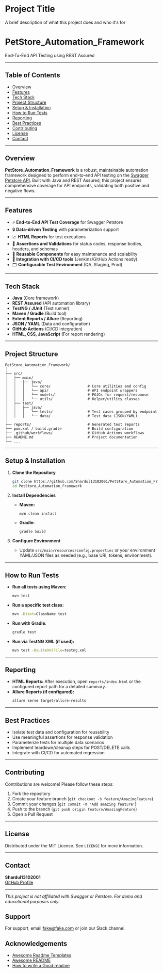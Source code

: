 
# Project Title

A brief description of what this project does and who it's for

# PetStore_Automation_Framework

End-To-End API Testing using REST Assured

---

## Table of Contents

- [Overview](#overview)
- [Features](#features)
- [Tech Stack](#tech-stack)
- [Project Structure](#project-structure)
- [Setup & Installation](#setup--installation)
- [How to Run Tests](#how-to-run-tests)
- [Reporting](#reporting)
- [Best Practices](#best-practices)
- [Contributing](#contributing)
- [License](#license)
- [Contact](#contact)

---

## Overview

**PetStore_Automation_Framework** is a robust, maintainable automation framework designed to perform end-to-end API testing on the [Swagger Petstore API](https://petstore.swagger.io/). Built with Java and REST Assured, this project ensures comprehensive coverage for API endpoints, validating both positive and negative flows.

---

## Features

- ⚡ **End-to-End API Test Coverage** for Swagger Petstore
- 🔒 **Data-driven Testing** with parameterization support
- 📈 **HTML Reports** for test executions
- 🚦 **Assertions and Validations** for status codes, response bodies, headers, and schemas
- 🔄 **Reusable Components** for easy maintenance and scalability
- 🧪 **Integration with CI/CD tools** (Jenkins/GitHub Actions ready)
- 🗂️ **Configurable Test Environment** (QA, Staging, Prod)

---

## Tech Stack

- **Java** (Core framework)
- **REST Assured** (API automation library)
- **TestNG / JUnit** (Test runner)
- **Maven / Gradle** (Build tool)
- **Extent Reports / Allure** (Reporting)
- **JSON / YAML** (Data and configuration)
- **GitHub Actions** (CI/CD integration)
- **HTML, CSS, JavaScript** (For report rendering)

---

## Project Structure

```plaintext
PetStore_Automation_Framework/
│
├── src/
│   ├── main/
│   │   ├── java/
│   │   │   └── core/                 # Core utilities and config
│   │   │   └── api/                  # API endpoint wrappers
│   │   │   └── models/               # POJOs for request/response
│   │   │   └── utils/                # Helper/utility classes
│   ├── test/
│   │   ├── java/
│   │   │   └── tests/                # Test cases grouped by endpoint
│   │   │   └── data/                 # Test data (JSON/YAML)
│
├── reports/                          # Generated test reports
├── pom.xml / build.gradle            # Build configuration
├── .github/workflows/                # GitHub Actions workflows
├── README.md                         # Project documentation
└── ...
```

---

## Setup & Installation

1. **Clone the Repository**
   ```sh
   git clone https://github.com/Shardul13102001/PetStore_Automation_Framework.git
   cd PetStore_Automation_Framework
   ```

2. **Install Dependencies**
   - **Maven:**
     ```sh
     mvn clean install
     ```
   - **Gradle:**
     ```sh
     gradle build
     ```

3. **Configure Environment**
   - Update `src/main/resources/config.properties` or your environment YAML/JSON files as needed (e.g., base URI, tokens, environment).

---

## How to Run Tests

- **Run all tests using Maven:**
  ```sh
  mvn test
  ```

- **Run a specific test class:**
  ```sh
  mvn -Dtest=ClassName test
  ```

- **Run with Gradle:**
  ```sh
  gradle test
  ```

- **Run via TestNG XML (if used):**
  ```sh
  mvn test -DsuiteXmlFile=testng.xml
  ```

---

## Reporting

- **HTML Reports:** After execution, open `reports/index.html` or the configured report path for a detailed summary.
- **Allure Reports (if configured):**
  ```sh
  allure serve target/allure-results
  ```

---

## Best Practices

- Isolate test data and configuration for reusability
- Use meaningful assertions for response validation
- Parameterize tests for multiple data scenarios
- Implement teardown/cleanup steps for POST/DELETE calls
- Integrate with CI/CD for automated regression

---

## Contributing

Contributions are welcome! Please follow these steps:

1. Fork the repository
2. Create your feature branch (`git checkout -b feature/AmazingFeature`)
3. Commit your changes (`git commit -m 'Add amazing feature'`)
4. Push to the branch (`git push origin feature/AmazingFeature`)
5. Open a Pull Request

---

## License

Distributed under the MIT License. See `LICENSE` for more information.

---

## Contact

**Shardul13102001**  
[GitHub Profile](https://github.com/Shardul13102001)

---

_This project is not affiliated with Swagger or Petstore. For demo and educational purposes only._
## Support

For support, email fake@fake.com or join our Slack channel.


## Acknowledgements

 - [Awesome Readme Templates](https://awesomeopensource.com/project/elangosundar/awesome-README-templates)
 - [Awesome README](https://github.com/matiassingers/awesome-readme)
 - [How to write a Good readme](https://bulldogjob.com/news/449-how-to-write-a-good-readme-for-your-github-project)

